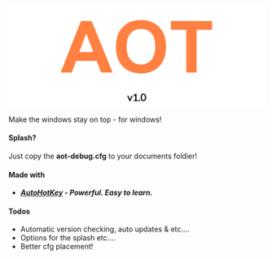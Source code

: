 ![AOT LOGO](https://github.com/koutsie/AlwaysOnTop/blob/master/AOT.png?raw=true)

Make the windows stay on top - for windows!


#### Splash?
Just copy the **aot-debug.cfg** to your documents foldier!

#### Made with
- ***[AutoHotKey](https://www.autohotkey.com/) - Powerful. Easy to learn.***

#### Todos
- Automatic version checking, auto updates & etc....
- Options for the splash etc....
- Better cfg placement!


